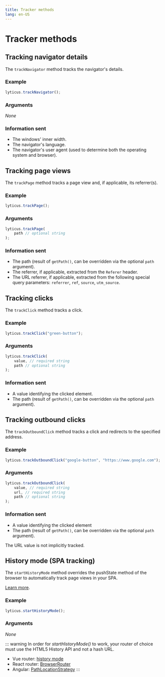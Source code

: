 ```yaml
---
title: Tracker methods
lang: en-US
---
```


# Tracker methods

## Tracking navigator details

The `trackNavigator` method tracks the navigator's details.

### Example

```javascript
lyticus.trackNavigator();
```

### Arguments

_None_

### Information sent

- The windows' inner width.
- The navigator's language.
- The navigator's user agent (used to determine both the operating system and browser).

## Tracking page views

The `trackPage` method tracks a page view and, if applicable, its referrer(s).

### Example

```javascript
lyticus.trackPage();
```

### Arguments

```javascript
lyticus.trackPage(
    path // optional string
);
```

### Information sent

- The path (result of `getPath()`, can be overridden via the optional `path` argument). 
- The referrer, if applicable, extracted from the `Referer` header.
- The URL referrer, if applicable, extracted from the following special query parameters: `referrer`, `ref`, `source`, `utm_source`.

## Tracking clicks

The `trackClick` method tracks a click.

### Example

```javascript
lyticus.trackClick("green-button");
```

### Arguments

```javascript
lyticus.trackClick(
    value, // required string 
    path // optional string
);
```

### Information sent

- A value identifying the clicked element.
- The path (result of `getPath()`, can be overridden via the optional `path` argument).

## Tracking outbound clicks

The `trackOutboundClick` method tracks a click and redirects to the specified address.

### Example

```javascript
lyticus.trackOutboundClick("google-button", "https://www.google.com");
```

### Arguments

```javascript
lyticus.trackOutboundClick(
    value, // required string
    url, // required string
    path // optional string
);
```

### Information sent

- A value identifying the clicked element
- The path (result of `getPath()`, can be overridden via the optional `path` argument).

The URL value is not implicitly tracked.

## History mode (SPA tracking)

The `startHistoryMode` method overrides the pushState method of the browser to automatically track page views in your SPA.

[Learn more](/tracker/integrations/#generic-spa-integration).

### Example

```javascript
lyticus.startHistoryMode();
```

### Arguments

*None*

::: warning
In order for _startHistoryMode()_ to work, your router of choice must use the HTML5 History API and not a hash URL.

- Vue router: [history mode](https://router.vuejs.org/guide/essentials/history-mode.html)
- React router: [BrowserRouter](https://reacttraining.com/react-router/web/api/BrowserRouter)
- Angular: [PathLocationStrategy](https://router.vuejs.org/guide/essentials/history-mode.html)
:::


